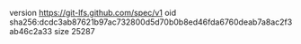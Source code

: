 version https://git-lfs.github.com/spec/v1
oid sha256:dcdc3ab87621b97ac732800d5d70b0b8ed46fda6760deab7a8ac2f3ab46c2a33
size 25287

